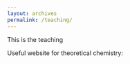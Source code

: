 ```yaml
---
layout: archives
permalink: /teaching/
---
```


This is the teaching


Useful website for theoretical chemistry: 
